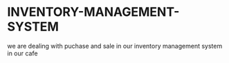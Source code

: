 # INVENTORY-MANAGEMENT-SYSTEM
we are dealing with puchase and sale in our inventory management system in our cafe

